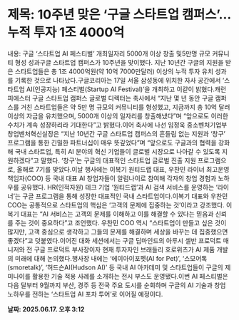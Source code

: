 # **제목: 10주년 맞은 ‘구글 스타트업 캠퍼스’…누적 투자 1조 4000억**

  내용: 구글 ‘스타트업 AI 페스티벌’ 개최일자리 5000개 이상 창출 및5만명 규모 커뮤니티 형성 성과구글 스타트업 캠퍼스가 10주년을 맞이했다. 지난 10년간 구글의 지원을 받은 스타트업들은 총 1조 4000억원(약 10억 7000만달러) 이상의 누적 투자 유치 성과를 기록한 것으로 나타났다.구글코리아는 17일 서울 삼성동에 위치한 자사 공간에서 ‘스타트업 AI(인공지능) 페스티벌(Startup AI Festival)’을 개최하고 이같이 밝혔다.캐런 피에스터 구글 스타트업 캠퍼스 글로벌 디렉터는 축사에서 “지난 몇 년 동안 구글 캠퍼스를 거친 스타트업들은 약 5만 명 규모의 커뮤니티를 형성했고, 지금까지 총 10억 달러 이상의 자금을 유치했으며, 5000개 이상의 일자리를 창출해냈다”며 “앞으로도 이러한 수치가 계속 성장하리라 기대한다”고 밝혔다.이어 축사에 나선 임정욱 중소벤처기업부 창업벤처혁신실장은 “지난 10년간 구글 스타트업 캠퍼스의 흔들림 없는 지원과 ‘창구’ 프로그램을 통한 긴밀한 파트너십이 매우 뜻깊었다”며 “앞으로도 구글과의 협력을 강화해 국내 스타트업, 특히 AI 분야의 혁신 기업들이 글로벌 시장으로 나아갈 수 있도록 지원하겠다”고 말했다. ‘창구’는 구글의 대표적인 스타트업 글로벌 진출 지원 프로그램으로, 올해로 7기를 맞았다.이날 행사에는 이복기 원티드랩 대표, 우찬민 라이너 최고운영책임자(COO) 등 국내 대표 AI 창업자들이 알럼나이로 참여해 각자의 창업 경험과 노하우를 공유했다. HR(인적자원) 테크 기업 ‘원티드랩’과 AI 검색 서비스를 운영하는 ‘라이너’는 구글 프로그램을 통해 성장한 대표적인 국내 스타트업이다.이복기 대표와 우찬민 COO는 공통적으로 스타트업의 핵심은 ‘고객의 문제에 집중하는 것’이라고 강조했다. 이복기 대표는 “AI 서비스는 고객의 문제를 이해하고 이를 해결할 수 있다는 믿음과 신뢰를 주는 것이 중요하다”고 조언했다. 우찬민 COO 역시 “스타트업이 만들고 싶은 것이 많지만, 고객 중심으로 생각하고 그들의 문제를 해결하며 세상을 바꾸는 데 집중했으면 좋겠다”고 덧붙였다.이어진 대화 세션에서는 구글 딥마인드의 아루시 셀반 프로덕트 매니저와 전 구글 프로덕트 부사장이자 현재 투자자인 브래들리 호로위츠가 AI 제품 개발의 미래에 대해 논의했다.행사장 내에는 ‘에이아이포펫(AI for Pet)’, ‘스모어톡(smoretalk)’, ‘허드슨AI(Hudson AI)’ 등 국내 AI 아카데미 및 스타트업들이 구글의 제미나이를 활용한 기술 적용 사례를 소개하는 전시 부스도 운영됐다.이번 AI 페스티벌은 다음 달부터 9월까지 부산, 경주 등 전국 주요 도시를 순회하며 구글의 AI 기술과 창업 노하우를 전하는 ‘스타트업 AI 포차 투어’로 이어질 예정이다.

  **날짜: 2025.06.17. 오후 3:12**